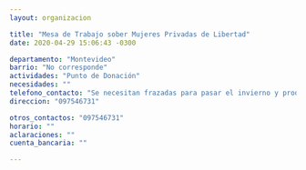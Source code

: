 ```yaml
---
layout: organizacion

title: "Mesa de Trabajo sober Mujeres Privadas de Libertad"
date: 2020-04-29 15:06:43 -0300

departamento: "Montevideo"
barrio: "No corresponde"
actividades: "Punto de Donación"
necesidades: ""
telefono_contacto: "Se necesitan frazadas para pasar el invierno y productos de higiene personal (jabón de baño, jabón de lavar, shampoo, crema de enjuage, toallas higiénicas, pañales)"
direccion: "097546731"

otros_contactos: "097546731"
horario: ""
aclaraciones: ""
cuenta_bancaria: ""

---
```

